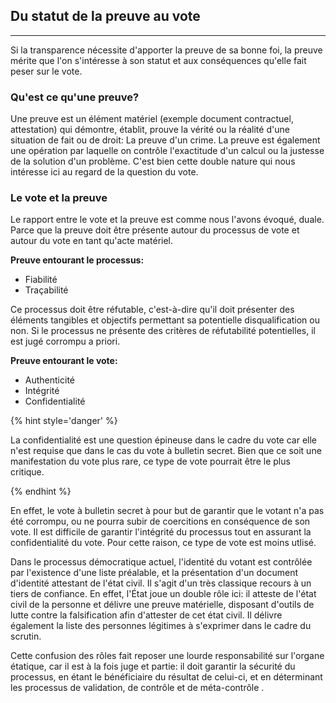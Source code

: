 ## Du statut de la preuve au vote
---
Si la transparence nécessite d'apporter la preuve de sa bonne foi, la preuve mérite que l'on s'intéresse à son statut et aux conséquences qu'elle fait peser sur le vote.

### Qu'est ce qu'une preuve?

Une preuve est un élément matériel (exemple document contractuel, attestation) qui démontre, établit, prouve la vérité ou la réalité d'une situation de fait ou de droit: La preuve d'un crime.
La preuve est également une opération par laquelle on contrôle l'exactitude d'un calcul ou la justesse de la solution d'un problème.
C'est bien cette double nature qui nous intéresse ici au regard de la question du vote.

### Le vote et la preuve

Le rapport entre le vote et la preuve est comme nous l'avons évoqué, duale. Parce que la preuve doit être présente autour du processus de vote et autour du vote en tant qu'acte matériel.

**Preuve entourant le processus:** 
* Fiabilité
* Traçabilité

Ce processus doit être réfutable, c'est-à-dire qu'il doit présenter des éléments tangibles et objectifs permettant sa potentielle disqualification ou non.
Si le processus ne présente des critères de réfutabilité potentielles, il est jugé corrompu a priori.

**Preuve entourant le vote:** 
* Authenticité
* Intégrité
* Confidentialité

{% hint style='danger' %}

La confidentialité est une question épineuse dans le cadre du vote car elle n'est requise que dans le cas du vote à bulletin secret. 
Bien que ce soit une manifestation du vote plus rare, ce type de vote pourrait être le plus critique.

{% endhint %}

En effet, le vote à bulletin secret à pour but de garantir que le votant n'a pas été corrompu, ou ne pourra subir de coercitions en conséquence de son vote. Il est difficile de garantir l'intégrité du processus tout en assurant la confidentialité du vote. Pour cette raison, ce type de vote est moins utlisé.

Dans le processus démocratique actuel, l'identité du votant est contrôlée par l'existence d'une liste préalable, et la présentation d'un document d'identité attestant de l'état civil. 
Il s'agit d'un très classique recours à un tiers de confiance. En effet, l'État joue un double rôle ici: il atteste de l'état civil de la personne et délivre une preuve matérielle, disposant d'outils de lutte contre la falsification afin d'attester de cet état civil. Il délivre également la liste des personnes légitimes à s'exprimer dans le cadre du scrutin.

Cette confusion des rôles fait reposer une lourde responsabilité sur l'organe étatique, car il est à la fois juge et partie: il doit garantir la sécurité du processus, en étant le bénéficiaire du résultat de celui-ci, et en déterminant les processus de validation, de contrôle et de méta-contrôle .

